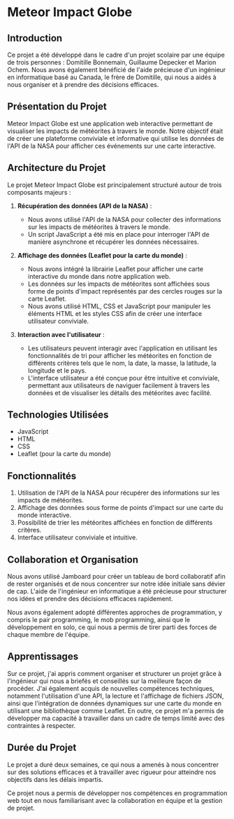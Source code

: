 # Meteor Impact Globe

## Introduction

Ce projet a été développé dans le cadre d'un projet scolaire par une équipe de trois personnes : Domitille Bonnemain, Guillaume Depecker et Marion Ochem. Nous avons également bénéficié de l'aide précieuse d'un ingénieur en informatique basé au Canada, le frère de Domitille, qui nous a aidés à nous organiser et à prendre des décisions efficaces.

## Présentation du Projet

Meteor Impact Globe est une application web interactive permettant de visualiser les impacts de météorites à travers le monde. Notre objectif était de créer une plateforme conviviale et informative qui utilise les données de l'API de la NASA pour afficher ces événements sur une carte interactive.

## Architecture du Projet

Le projet Meteor Impact Globe est principalement structuré autour de trois composants majeurs :

1. **Récupération des données (API de la NASA)** :
   - Nous avons utilisé l'API de la NASA pour collecter des informations sur les impacts de météorites à travers le monde.
   - Un script JavaScript a été mis en place pour interroger l'API de manière asynchrone et récupérer les données nécessaires.

2. **Affichage des données (Leaflet pour la carte du monde)** :
   - Nous avons intégré la librairie Leaflet pour afficher une carte interactive du monde dans notre application web.
   - Les données sur les impacts de météorites sont affichées sous forme de points d'impact représentés par des cercles rouges sur la carte Leaflet.
   - Nous avons utilisé HTML, CSS et JavaScript pour manipuler les éléments HTML et les styles CSS afin de créer une interface utilisateur conviviale.

3. **Interaction avec l'utilisateur** :
   - Les utilisateurs peuvent interagir avec l'application en utilisant les fonctionnalités de tri pour afficher les météorites en fonction de différents critères tels que le nom, la date, la masse, la latitude, la longitude et le pays.
   - L'interface utilisateur a été conçue pour être intuitive et conviviale, permettant aux utilisateurs de naviguer facilement à travers les données et de visualiser les détails des météorites avec facilité.

## Technologies Utilisées

- JavaScript
- HTML
- CSS
- Leaflet (pour la carte du monde)

## Fonctionnalités

1. Utilisation de l'API de la NASA pour récupérer des informations sur les impacts de météorites.
2. Affichage des données sous forme de points d'impact sur une carte du monde interactive.
3. Possibilité de trier les météorites affichées en fonction de différents critères.
4. Interface utilisateur conviviale et intuitive.

## Collaboration et Organisation

Nous avons utilisé Jamboard pour créer un tableau de bord collaboratif afin de rester organisés et de nous concentrer sur notre idée initiale sans dévier de cap. L'aide de l'ingénieur en informatique a été précieuse pour structurer nos idées et prendre des décisions efficaces rapidement.

Nous avons également adopté différentes approches de programmation, y compris le pair programming, le mob programming, ainsi que le développement en solo, ce qui nous a permis de tirer parti des forces de chaque membre de l'équipe.

## Apprentissages

Sur ce projet, j'ai appris comment organiser et structurer un projet grâce à l'ingénieur qui nous a briefés et conseillés sur la meilleure façon de procéder. J'ai également acquis de nouvelles compétences techniques, notamment l'utilisation d'une API, la lecture et l'affichage de fichiers JSON, ainsi que l'intégration de données dynamiques sur une carte du monde en utilisant une bibliothèque comme Leaflet. En outre, ce projet m'a permis de développer ma capacité à travailler dans un cadre de temps limité avec des contraintes à respecter.

## Durée du Projet

Le projet a duré deux semaines, ce qui nous a amenés à nous concentrer sur des solutions efficaces et à travailler avec rigueur pour atteindre nos objectifs dans les délais impartis.

Ce projet nous a permis de développer nos compétences en programmation web tout en nous familiarisant avec la collaboration en équipe et la gestion de projet.


